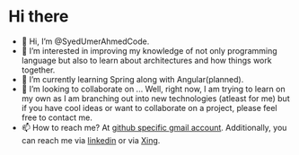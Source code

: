 # Hi there
- 👋 Hi, I’m @SyedUmerAhmedCode.
- 👀 I’m interested in improving my knowledge of not only programming language but also to learn about architectures and how things work together.
- 🌱 I’m currently learning Spring along with Angular(planned).
- 💞️ I’m looking to collaborate on ... Well, right now, I am trying to learn on my own as I am branching out into new technologies (atleast for me) 
but if you have cool ideas or want to collaborate on a project, please feel free to contact me.
- 📫 How to reach me? At [github specific gmail account](syed.umer.ahmed.code@gmail.com). Additionally, you can reach me via [linkedin](https://www.linkedin.com/in/syed-umer-ahmed-a346a746/) or via [Xing](https://www.xing.com/profile/SyedUmer_Ahmed/cv).

<!---
SyedUmerAhmedCode/SyedUmerAhmedCode is a ✨ special ✨ repository because its `README.md` (this file) appears on your GitHub profile.
You can click the Preview link to take a look at your changes.
--->
